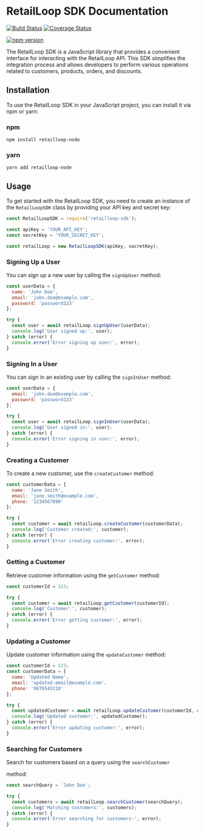 
# RetailLoop SDK Documentation

[![Build Status](https://travis-ci.com/ibroraheem/retailloop-node.svg?branch=main)](https://travis-ci.com/ibroraheem/retailloop-node)
[![Coverage Status](https://coveralls.io/repos/github/ibroraheem/retailloop-node/badge.svg?branch=master)](https://coveralls.io/github/ibroraheem/retailloop-node?branch=main)

[![npm version](https://img.shields.io/npm/v/retailloop-node.svg)](https://www.npmjs.com/package/retailloop-node)

The RetailLoop SDK is a JavaScript library that provides a convenient interface for interacting with the RetailLoop API. This SDK simplifies the integration process and allows developers to perform various operations related to customers, products, orders, and discounts.

## Installation

To use the RetailLoop SDK in your JavaScript project, you can install it via npm or yarn:

### npm

```shell
npm install retailloop-node
```

### yarn

```shell
yarn add retailloop-node
```

## Usage

To get started with the RetailLoop SDK, you need to create an instance of the `RetailLoopSDK` class by providing your API key and secret key:

```javascript
const RetailLoopSDK = require('retailloop-sdk');

const apiKey = 'YOUR_API_KEY';
const secretKey = 'YOUR_SECRET_KEY';

const retailLoop = new RetailLoopSDK(apiKey, secretKey);
```

### Signing Up a User

You can sign up a new user by calling the `signUpUser` method:

```javascript
const userData = {
  name: 'John Doe',
  email: 'john.doe@example.com',
  password: 'password123'
};

try {
  const user = await retailLoop.signUpUser(userData);
  console.log('User signed up:', user);
} catch (error) {
  console.error('Error signing up user:', error);
}
```

### Signing In a User

You can sign in an existing user by calling the `signInUser` method:

```javascript
const userData = {
  email: 'john.doe@example.com',
  password: 'password123'
};

try {
  const user = await retailLoop.signInUser(userData);
  console.log('User signed in:', user);
} catch (error) {
  console.error('Error signing in user:', error);
}
```

### Creating a Customer

To create a new customer, use the `createCustomer` method:

```javascript
const customerData = {
  name: 'Jane Smith',
  email: 'jane.smith@example.com',
  phone: '1234567890'
};

try {
  const customer = await retailLoop.createCustomer(customerData);
  console.log('Customer created:', customer);
} catch (error) {
  console.error('Error creating customer:', error);
}
```

### Getting a Customer

Retrieve customer information using the `getCustomer` method:

```javascript
const customerId = 123;

try {
  const customer = await retailLoop.getCustomer(customerId);
  console.log('Customer:', customer);
} catch (error) {
  console.error('Error getting customer:', error);
}
```

### Updating a Customer

Update customer information using the `updateCustomer` method:

```javascript
const customerId = 123;
const customerData = {
  name: 'Updated Name',
  email: 'updated.email@example.com',
  phone: '9876543210'
};

try {
  const updatedCustomer = await retailLoop.updateCustomer(customerId, customerData);
  console.log('Updated customer:', updatedCustomer);
} catch (error) {
  console.error('Error updating customer:', error);
}
```

### Searching for Customers

Search for customers based on a query using the `searchCustomer`

 method:

```javascript
const searchQuery = 'John Doe';

try {
  const customers = await retailLoop.searchCustomer(searchQuery);
  console.log('Matching customers:', customers);
} catch (error) {
  console.error('Error searching for customers:', error);
}
```
